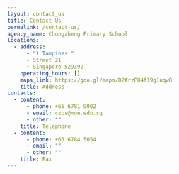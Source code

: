 ```yaml
---
layout: contact_us
title: Contact Us
permalink: /contact-us/
agency_name: Chongzheng Primary School
locations:
  - address:
      - "1 Tampines "
      - Street 21
      - Singapore 529392
    operating_hours: []
    maps_link: https://goo.gl/maps/D2ArzP84f19g1uqw8
    title: Address
contacts:
  - content:
      - phone: +65 6781 9002
      - email: czps@moe.edu.sg
      - other: ""
    title: Telephone
  - content:
      - phone: +65 6784 5054
      - email: ""
      - other: ""
    title: Fax
---
```

